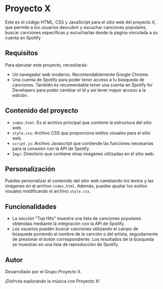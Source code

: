 # Proyecto X

Este es el código HTML, CSS y JavaScript para el sitio web del proyecto X, que permite a los usuarios descubrir y escuchar canciones populares, buscar canciones específicas y escucharlas desde la página vinculada  a su cuenta en Spotify

## Requisitos

Para ejecutar este proyecto, necesitarás:

- Un navegador web moderno. Recomendablemente Google Chrome.
- Una cuenta de Spotify para poder tener acceso a tu búsqueda de canciones. También es recomendable tener una cuenta en Spotify for Developers para poder cambiar el Id y así tener mayor acceso a la edición.

## Contenido del proyecto

- `index.html`: Es el archivo principal que contiene la estructura del sitio web.
- `style.css`: Archivo CSS que proporciona estilos visuales para el sitio web.
- `script.js`: Archivo Javascript que contiende las funciones necesarias para la conexión con la API de Spotify.
- `Img/`: Directorio que contiene otras imágenes utilizadas en el sitio web.

## Personalización

Puedes personalizar el contenido del sitio web cambiando los textos y las imágenes en el archivo `index.html`. Además, puedes ajustar los estilos visuales modificando el archivo `style.css`.

## Funcionalidades

- La sección "Top Hits" muestra una lista de canciones populares obtenidas mediante la integración con la API de Spotify.
- Los usuarios pueden buscar canciones utilizando el campo de búsqueda poniendo el nombre de la canción o del artista, seguidamente de presionar el botón correspondiente. Los resultados de la búsqueda se muestran en una lista de reproducción de Spotify.

## Autor

Desarrollado por el Grupo Proyecto X. 

¡Disfruta explorando la música con Proyecto X!
